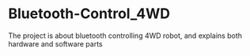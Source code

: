 # Bluetooth-Control_4WD
The project is about bluetooth controlling 4WD robot, and explains both hardware and software parts
